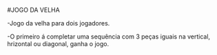 #JOGO DA VELHA

-Jogo da velha para dois jogadores.

-O primeiro á completar uma sequência com 3 peças iguais na vertical, hrizontal ou diagonal, ganha o jogo.
